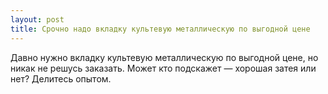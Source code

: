 ```yaml
---
layout: post 
title: Срочно надо вкладку культевую металлическую по выгодной цене 
--- 
```

Давно нужно вкладку культевую металлическую по выгодной цене, но никак не решусь заказать. Может кто подскажет — хорошая затея или нет? Делитесь опытом.